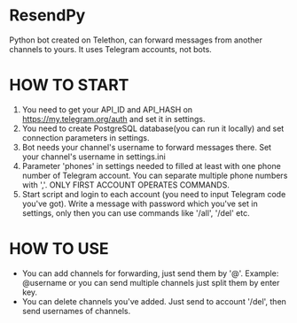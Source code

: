 # ResendPy
Python bot created on Telethon, can forward messages from another channels to yours. It uses Telegram accounts, not bots.


# HOW TO START

1. You need to get your API_ID and API_HASH on https://my.telegram.org/auth and set it in settings.
2. You need to create PostgreSQL database(you can run it locally) and set connection parameters in settings.
3. Bot needs your channel's username to forward messages there. Set your channel's username in settings.ini
4. Parameter 'phones' in settings needed to filled at least with one phone number of Telegram account. You can separate multiple phone numbers with ','. ONLY FIRST ACCOUNT OPERATES COMMANDS.
5. Start script and login to each account (you need to input Telegram code you've got). Write a message with password which you've set in settings, only then you can use commands like '/all', '/del' etc.

# HOW TO USE

- You can add channels for forwarding, just send them by '@'. Example: @username or you can send multiple channels just split them by enter key.
- You can delete channels you've added. Just send to account '/del', then send usernames of channels.
